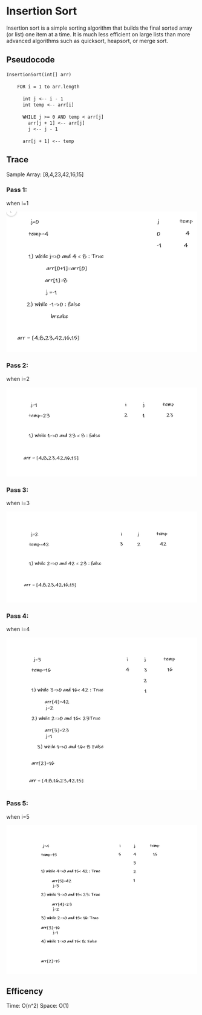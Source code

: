 # Insertion Sort

Insertion sort is a simple sorting algorithm that builds the final sorted array (or list) one item at a time. It is much less efficient on large lists than more advanced algorithms such as quicksort, heapsort, or merge sort.


## Pseudocode

```
InsertionSort(int[] arr)

    FOR i = 1 to arr.length

      int j <-- i - 1
      int temp <-- arr[i]

      WHILE j >= 0 AND temp < arr[j]
        arr[j + 1] <-- arr[j]
        j <-- j - 1

      arr[j + 1] <-- temp

```
## Trace

Sample Array: [8,4,23,42,16,15]



### Pass 1:
when i=1

![1](./blog/1.png)

### Pass 2:
when i=2

![2](./blog/2.png)

### Pass 3:
when i=3

![3](./blog/3.png)



### Pass 4:
when i=4

![4](./blog/4.png)

### Pass 5:
when i=5


![4](./blog/5.png)



## Efficency

Time: O(n^2)
Space: O(1)

